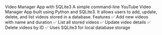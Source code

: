 Video Manager App with SQLite3
A simple command-line YouTube Video Manager App built using Python and SQLite3. It allows users to add, update, delete, and list videos stored in a database.
Features
✅ Add new videos with name and duration
✅ List all stored videos
✅ Update video details
✅ Delete videos by ID
✅ Uses SQLite3 for local database storage

